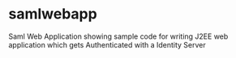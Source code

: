 # samlwebapp
Saml Web Application showing sample code for writing J2EE web application which gets Authenticated with a Identity Server

